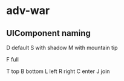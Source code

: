# adv-war

## UIComponent naming
D default
S with shadow
M with mountain tip

F full

T top
B bottom
L left
R right
C enter
J join

